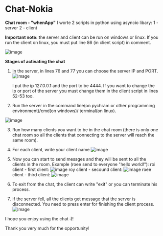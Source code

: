# Chat-Nokia

**Chat room - "whenApp"**
I worte 2 scripts in python using asyncio libary:
  1 - server
  2 - client
  
**Important note:** 
the server and client can be run on windows or linux. If you run the client on linux, you must put line 86 (in client script) in comment.

![image](https://user-images.githubusercontent.com/65657971/174467522-486f7fc5-f308-4b1a-b69d-2cfae2ce9017.png)


**Stages of activating the chat**
1. In the server, in lines 76 and 77 you can choose the server IP and PORT.
   ![image](https://user-images.githubusercontent.com/65657971/174239410-3546b917-6b60-4103-ab89-a75f380bbaa3.png)

   I put the ip 127.0.0.1 and the port to be 4444.
   If you want to change the ip or port of the server you must change them in the client script in lines 52-53 too.

2. Run the server in the command line(on pychram or other programming environment)/cmd(on windows)/ terminal(on linux).

  ![image](https://user-images.githubusercontent.com/65657971/174240264-aa9e83c2-f41d-47aa-8113-7f2c859534e6.png)

3. Run how many clients you want to be in the chat room (there is only one chat room so all the clients that connecting to the server will reach the same room).
4. For each client, write your client name
  ![image](https://user-images.githubusercontent.com/65657971/174240736-04a77a3a-9cc3-4ff1-b393-5f58002e0b87.png)
5. Now you can start to send messges and they will be sent to all the clients in the room.
   Example (roee send to everyone "hello world!"):
   roi client - first client:
   ![image](https://user-images.githubusercontent.com/65657971/174241125-72f20163-29f0-4a56-864b-8bec99fef02f.png)
   roy client - secound client:
   ![image](https://user-images.githubusercontent.com/65657971/174241279-71779416-e7ed-49d5-aba0-6e38a9e6671a.png)
   roee client - third client:
   ![image](https://user-images.githubusercontent.com/65657971/174241443-060a34be-4e25-4a9d-b371-fae92de52d04.png)

6. To exit from the chat, the client can write "exit" or you can terminate his process.
7. If the server fell, all the clients get message that the server is disconnected. You need to press enter for finishing the client process.
   ![image](https://user-images.githubusercontent.com/65657971/174467657-d1e0f2fd-5aad-4b1b-922b-771fb3618cc6.png)

I hope you enjoy using the chat :)!

Thank you very much for the opportunity!
